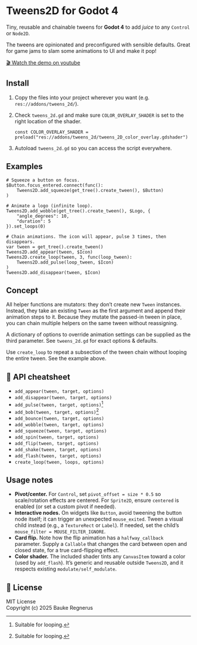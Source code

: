 # Tweens2D for Godot 4

Tiny, reusable and chainable tweens for **Godot 4** to add *juice* to any `Control` or `Node2D`.

The tweens are opinionated and preconfigured with sensible defaults. Great for game jams to slam some animations to UI and make it pop!

[🎬 Watch the demo on youtube](https://www.youtube.com/watch?v=AZzs3Lm6kNE)


## Install

1. Copy the files into your project wherever you want (e.g. `res://addons/tweens_2d/`).
2. Check `tweens_2d.gd` and make sure `COLOR_OVERLAY_SHADER` is set to the right location of the shader.

    ```gdscript
    const COLOR_OVERLAY_SHADER = preload("res://addons/tweens_2d/tweens_2D_color_overlay.gdshader")
    ```
3. Autoload `tweens_2d.gd` so you can access the script everywhere.


## Examples

```gdscript
# Squeeze a button on focus.
$Button.focus_entered.connect(func():
    Tweens2D.add_squeeze(get_tree().create_tween(), $Button)
)

# Animate a logo (infinite loop).
Tweens2D.add_wobble(get_tree().create_tween(), $Logo, {
    "angle_degrees": 10,
    "duration": 5
}).set_loops(0)

# Chain animations. The icon will appear, pulse 3 times, then disappears.
var tween = get_tree().create_tween()
Tweens2D.add_appear(tween, $Icon)
Tweens2D.create_loop(tween, 3, func(loop_tween):
    Tweens2D.add_pulse(loop_tween, $Icon)
)
Tweens2D.add_disappear(tween, $Icon)
```


## Concept

All helper functions are mutators: they don’t create new `Tween` instances. Instead, they take an existing `Tween` as the first argument and append their animation steps to it. Because they mutate the passed-in tween in place, you can chain multiple helpers on the same tween without reassigning.

A dictionary of options to override animation settings can be supplied as the third parameter. See `tweens_2d.gd` for exact options & defaults. 

Use `create_loop` to repeat a subsection of the tween chain without looping the entire tween. See the example above.


## 🔎 API cheatsheet

- `add_appear(tween, target, options)`
- `add_disappear(tween, target, options)`
- `add_pulse(tween, target, options)`[^1]
- `add_bob(tween, target, options)`[^1]  
- `add_bounce(tween, target, options)`
- `add_wobble(tween, target, options)`
- `add_squeeze(tween, target, options)`
- `add_spin(tween, target, options)`
- `add_flip(tween, target, options)`
- `add_shake(tween, target, options)`
- `add_flash(tween, target, options)`
- `create_loop(tween, loops, options)`

[^1]: Suitable for looping.


## Usage notes

- **Pivot/center.** For `Control`, set `pivot_offset = size * 0.5` so scale/rotation effects are centered. For `Sprite2D`, ensure `centered` is enabled (or set a custom pivot if needed).
- **Interactive nodes.** On widgets like `Button`, avoid tweening the button node itself; it can trigger an unexpected `mouse_exited`. Tween a visual child instead (e.g., a `TextureRect` or `Label`). If needed, set the child’s `mouse_filter = MOUSE_FILTER_IGNORE`.
- **Card flip.** Note how the flip animation has a `halfway_callback` parameter. Supply a `Callable` that changes the card between open and closed state, for a true card-flipping effect.
- **Color shader.** The included shader tints any `CanvasItem` toward a color (used by `add_flash`). It’s generic and reusable outside `Tweens2D`, and it respects existing `modulate/self_modulate`.


## 📄 License

MIT License  
Copyright (c) 2025 Bauke Regnerus
